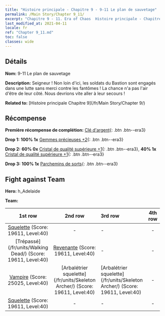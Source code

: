 ```yaml
---
title: "Histoire principale - Chapitre 9 - 9-11 Le plan de sauvetage"
permalink: /Main Story/Chapter 9_11/
excerpt: "Chapitre 9 - 11. Era of Chaos  Histoire principale - Chapitre 9_11. 9-11 Le plan de sauvetage"
last_modified_at: 2021-04-11
locale: fr
ref: "Chapter 9_11.md"
toc: false
classes: wide
---
```


## Détails

 **Nom:** 9-11 Le plan de sauvetage

 **Description:** Seigneur ! Non loin d'ici, les soldats du Bastion sont engagés dans une lutte sans merci contre les fantômes ! La chance n'a pas l'air d'être de leur côté. Nous devrions vite aller à leur secours !

 **Related to:** [Histoire principale Chapitre 9](/fr/Main Story/Chapter 9/)

## Récompense

 **Première récompense de complétion:** [Clé d'argent](/fr/Items/con_693/){: .btn .btn--era3}

 **Drop 1:** **100% 1x** [Gemmes précieuses +2](/fr/Items/mat_30/){: .btn .btn--era3}

 **Drop 2:** **60% 0x** [Cristal de qualité supérieure +1](/fr/Items/mat_24/){: .btn .btn--era3}, **40% 1x** [Cristal de qualité supérieure +1](/fr/Items/mat_24/){: .btn .btn--era3}

 **Drop 3:** **100% 1x** [Parchemins de sorts](/fr/Items/con_694/){: .btn .btn--era3}


## Fight against Team
 **Hero:** h_Adelaide

 **Team:**


  | 1st row | 2nd row | 3rd row | 4th row |
  |:----:|:----:|:----|:----:|
  | [Squelette](/fr/units/Skeleton/) (Score: 19611, Level:40)  | - | - | - |
  | [Trépassé](/fr/units/Walking Dead/) (Score: 19611, Level:40)  | [Revenante](/fr/units/Wight/) (Score: 19611, Level:40)  | - | - |
  | [Vampire](/fr/units/Vampire/) (Score: 25025, Level:40)  | [Arbalétrier squelette](/fr/units/Skeleton Archer/) (Score: 19611, Level:40)  | [Arbalétrier squelette](/fr/units/Skeleton Archer/) (Score: 19611, Level:40)  | - |
  | [Squelette](/fr/units/Skeleton/) (Score: 19611, Level:40)  | - | - | - |


